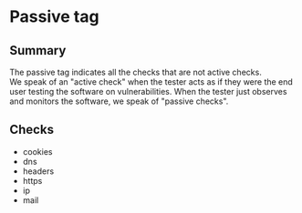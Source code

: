 # Passive tag

## Summary
The passive tag indicates all the checks that are not active checks. <br>
We speak of an "active check" when the tester acts as if they were the end user testing the software on vulnerabilities.
When the tester just observes and monitors the software, we speak of "passive checks".

## Checks
* cookies
* dns
* headers
* https
* ip
* mail
